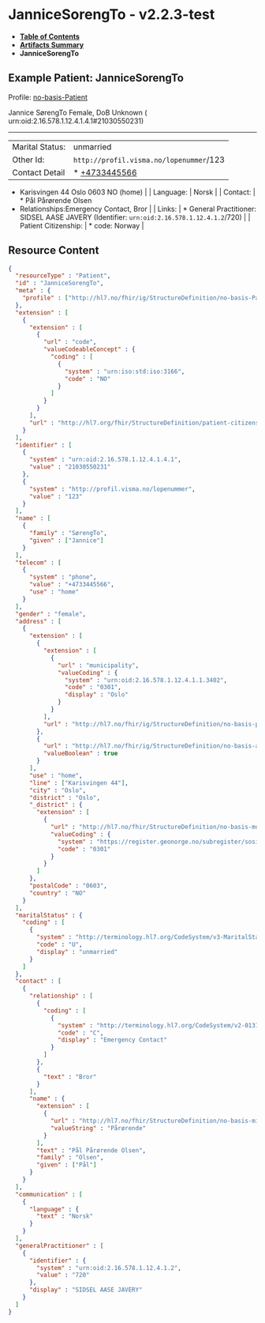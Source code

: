 # JanniceSorengTo - v2.2.3-test

* [**Table of Contents**](toc.md)
* [**Artifacts Summary**](artifacts.md)
* **JanniceSorengTo**

## Example Patient: JanniceSorengTo

Profile: [no-basis-Patient](StructureDefinition-no-basis-Patient.md)

Jannice SørengTo Female, DoB Unknown ( urn:oid:2.16.578.1.12.4.1.4.1#21030550231)

-------

| | |
| :--- | :--- |
| Marital Status: | unmarried |
| Other Id: | `http://profil.visma.no/lopenummer`/123 |
| Contact Detail | * [+4733445566](tel:+4733445566)
* Karisvingen 44 Oslo 0603 NO (home)
 |
| Language: | Norsk |
| Contact: | * Pål Pårørende Olsen
* Relationships:Emergency Contact, Bror
 |
| Links: | * General Practitioner: SIDSEL AASE JAVERY (Identifier: `urn:oid:2.16.578.1.12.4.1.2`/720)
 |
| Patient Citizenship: | * code: Norway
 |



## Resource Content

```json
{
  "resourceType" : "Patient",
  "id" : "JanniceSorengTo",
  "meta" : {
    "profile" : ["http://hl7.no/fhir/ig/StructureDefinition/no-basis-Patient"]
  },
  "extension" : [
    {
      "extension" : [
        {
          "url" : "code",
          "valueCodeableConcept" : {
            "coding" : [
              {
                "system" : "urn:iso:std:iso:3166",
                "code" : "NO"
              }
            ]
          }
        }
      ],
      "url" : "http://hl7.org/fhir/StructureDefinition/patient-citizenship"
    }
  ],
  "identifier" : [
    {
      "system" : "urn:oid:2.16.578.1.12.4.1.4.1",
      "value" : "21030550231"
    },
    {
      "system" : "http://profil.visma.no/lopenummer",
      "value" : "123"
    }
  ],
  "name" : [
    {
      "family" : "SørengTo",
      "given" : ["Jannice"]
    }
  ],
  "telecom" : [
    {
      "system" : "phone",
      "value" : "+4733445566",
      "use" : "home"
    }
  ],
  "gender" : "female",
  "address" : [
    {
      "extension" : [
        {
          "extension" : [
            {
              "url" : "municipality",
              "valueCoding" : {
                "system" : "urn:oid:2.16.578.1.12.4.1.1.3402",
                "code" : "0301",
                "display" : "Oslo"
              }
            }
          ],
          "url" : "http://hl7.no/fhir/ig/StructureDefinition/no-basis-propertyinformation"
        },
        {
          "url" : "http://hl7.no/fhir/ig/StructureDefinition/no-basis-address-official",
          "valueBoolean" : true
        }
      ],
      "use" : "home",
      "line" : ["Karisvingen 44"],
      "city" : "Oslo",
      "district" : "Oslo",
      "_district" : {
        "extension" : [
          {
            "url" : "http://hl7.no/fhir/StructureDefinition/no-basis-municipalitycode",
            "valueCoding" : {
              "system" : "https://register.geonorge.no/subregister/sosi-kodelister/kartverket/kommunenummer-alle",
              "code" : "0301"
            }
          }
        ]
      },
      "postalCode" : "0603",
      "country" : "NO"
    }
  ],
  "maritalStatus" : {
    "coding" : [
      {
        "system" : "http://terminology.hl7.org/CodeSystem/v3-MaritalStatus",
        "code" : "U",
        "display" : "unmarried"
      }
    ]
  },
  "contact" : [
    {
      "relationship" : [
        {
          "coding" : [
            {
              "system" : "http://terminology.hl7.org/CodeSystem/v2-0131",
              "code" : "C",
              "display" : "Emergency Contact"
            }
          ]
        },
        {
          "text" : "Bror"
        }
      ],
      "name" : {
        "extension" : [
          {
            "url" : "http://hl7.no/fhir/StructureDefinition/no-basis-middlename",
            "valueString" : "Pårørende"
          }
        ],
        "text" : "Pål Pårørende Olsen",
        "family" : "Olsen",
        "given" : ["Pål"]
      }
    }
  ],
  "communication" : [
    {
      "language" : {
        "text" : "Norsk"
      }
    }
  ],
  "generalPractitioner" : [
    {
      "identifier" : {
        "system" : "urn:oid:2.16.578.1.12.4.1.2",
        "value" : "720"
      },
      "display" : "SIDSEL AASE JAVERY"
    }
  ]
}

```
